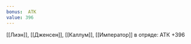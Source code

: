 ```yaml
---
bonus:  АТК 
value: 396
---
```

[[Лиэн]], [[Дженсен]], [[Каллум]], [[Император]] в отряде: АТК +396
